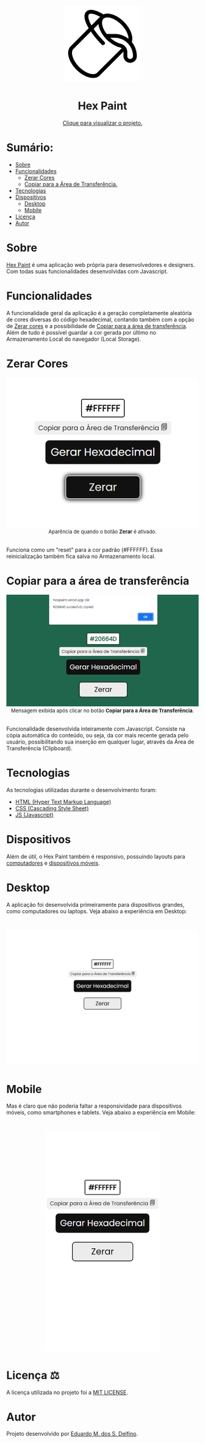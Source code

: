 <h1 align="center"><img alt="Hex Paint" title="Hex Paint" src="./READMEfolder/icon-hex-paint-readme.png" width="200px" height="200px"/><h1>
<h1 align="center">Hex Paint</h1>
<p align="center"><a href="https://hexpaint.vercel.app">Clique para visualizar o projeto.</a></p>

<h1>Sumário:</h1>

* [Sobre](#about)
* [Funcionalidades](#functionalities)
    * [Zerar&nbsp;Cores](#reset)
    * [Copiar&nbsp;para&nbsp;a&nbsp;Área&nbsp;de&nbsp;Transferência.](#copytoclipboard)
* [Tecnologias](#technologies)
* [Dispositivos](#devices)
    * [Desktop](#desktop)
    * [Mobile](#mobile)
* [Licença](#license)
* [Autor](#author)


<h1 id="about">Sobre</h1>
<p><a href="https://hexpaint.vercel.app">Hex Paint</a> é uma aplicação web própria para desenvolvedores e designers. Com todas suas funcionalidades desenvolvidas com Javascript.</p>

<h1 id="functionalities">Funcionalidades</h1>
<p>A funcionalidade geral da aplicação é a geração completamente aleatória de cores diversas do código hexadecimal, contando também com a opção de <a href="#reset">Zerar cores</a> e a possibilidade de <a href="#copytoclipboard">Copiar para a área de transferência</a>. Além de tudo é possível guardar a cor gerada por último no Armazenamento Local do navegador (Local Storage).</p>

<h1 id="reset">Zerar Cores</h1>
<div align="center"><img alt="Zerar cores" title="Zerar Cores" src="./READMEfolder/zerar-button.png"/></div>
<div style="font-size:13px; text-align:center;">Aparência de quando o botão <strong>Zerar</strong> é ativado.</div>
<br>
<p>Funciona como um "reset" para a cor padrão (#FFFFFF). Essa reinicialização também fica salva no Armazenamento local.</p>

<h1 id="copytoclipboard">Copiar para a área de transferência</h1>
<div align="center"><img alt="Copiar" title="Copiar" src="./READMEfolder/copy-button.png"/></div>
<div style="font-size:13px; text-align:center;">Mensagem exibida após clicar no botão <strong>Copiar para a Área de Transferência</strong>.</div>
<br>
<p>Funcionalidade desenvolvida inteiramente com Javascript. Consiste na cópia automática do conteúdo, ou seja, da cor mais recente gerada pelo usuário, possibilitando sua inserção em qualquer lugar, através da Área de Transferência (Clipboard).</p>

<h1 id="technologies">Tecnologias</h1>
<p>As tecnologias utilizadas durante o desenvolvimento foram:
<ul>
<li><a href="https://html.com/" title="HTML">HTML (Hyper Text Markup Language)</a></li>
<li><a href="https://css-tricks.com/" title="CSS">CSS (Cascading Style Sheet)</a></li>
<li><a href="https://www.javascript.com/" title="Javascript">JS (Javascript)</a></li>
</ul>
</p>

<h1 id="devices">Dispositivos</h1>
<p>Além de útil, o Hex Paint também é responsivo, possuindo layouts para <a href="#desktop" title="desktop">computadores</a> e <a href="#mobile" title="mobile">dispositivos móveis</a>.</p>

<h1 id="desktop">Desktop</h1>
<p>A aplicação foi desenvolvida primeiramente para dispositivos grandes, como computadores ou laptops. Veja abaixo a experiência em Desktop:</p>
<h1 align="center"><img alt="Desktop Experience" title="For Desktop" src="./READMEfolder/for-desktop.png"/><h1>

<h1 id="mobile">Mobile</h1>
<p>Mas é claro que não poderia faltar a responsividade para dispositivos móveis, como smartphones e tablets. Veja abaixo a experiência em Mobile:</p>
<h1 align="center"><img alt="Mobile Experience" title="For Mobile" src="./READMEfolder/for-mobile.png" width="300px" height="auto"/><h1>

<h1 id="license">Licença ⚖️</h1>
<p>A licença utilizada no projeto foi a <a href="https://mit-license.org/">MIT LICENSE</a>.</p>

<h1 id="author">Autor</h1>
<p>Projeto desenvolvido por <a href="https://github.com/EduDevCode" title="Eduardo M. dos S. Delfino">Eduardo M. dos S. Delfino</a>.</p>